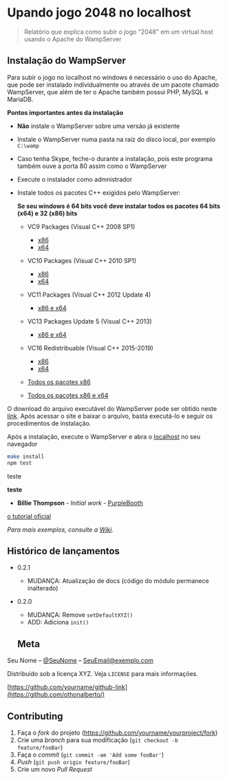 # Upando jogo 2048 no localhost
> Relatório que explica como subir o jogo "2048" em um virtual host usando o Apache do WampServer


## Instalação do WampServer
Para subir o jogo no localhost no windows é necessário o uso do Apache, que pode ser instalado individualmente ou através de um pacote chamado WampServer, que além de ter o Apache também possui PHP, MySQL e MariaDB.

**Pontos importantes antes da instalação**
* **Não** instale o WampServer sobre uma versão já existente
* Instale o WampServer numa pasta na raíz do disco local, por exemplo `C:\wamp`
* Caso tenha Skype, feche-o durante a instalação, pois este programa também ouve a porta 80 assim como o WampServer
* Execute o instalador como admnistrador
* Instale todos os pacotes C++ exigidos pelo WampServer:

   **Se seu windows é 64 bits você deve instalar todos os pacotes 64 bits (x64) e 32 (x86) bits**
   * VC9 Packages (Visual C++ 2008 SP1)
      * [x86](https://www.microsoft.com/en-us/download/details.aspx?id=29)
      * [x64](https://www.microsoft.com/en-us/Download/confirmation.aspx?id=15336)
      
   * VC10 Packages (Visual C++ 2010 SP1)
      * [x86](http://www.microsoft.com/en-us/download/details.aspx?id=8328)
      * [x64](http://www.microsoft.com/en-us/download/details.aspx?id=13523)
      
   * VC11 Packages (Visual C++ 2012 Update 4)
      * [x86 e x64](http://www.microsoft.com/en-us/download/details.aspx?id=30679)
      
   * VC13 Packages Update 5 (Visual C++ 2013)
      * [x86 e x64](https://support.microsoft.com/en-us/help/4032938/)
      
   * VC16 Redistribuable (Visual C++ 2015-2019)
      * [x86](https://aka.ms/vs/16/release/VC_redist.x86.exe)
      * [x64](https://aka.ms/vs/16/release/VC_redist.x64.exe)

   * [Todos os pacotes x86](http://wampserver.aviatechno.net/files/vcpackages/all_vc_redist_x86.zip)
   * [Todos os pacotes x86 e x64](http://wampserver.aviatechno.net/files/vcpackages/all_vc_redist_x86_x64.zip)


O download do arquivo executável do WampServer pode ser obtido neste [link](http://wampserver.aviatechno.net).
Após acessar o site e baixar o arquivo, basta executá-lo e seguir os procedimentos de instalação.

Após a instalação, execute o WampServer e abra o [localhost](www.localhost/) no seu navegador

```sh
make install
npm test
```


teste

**teste** 

* **Billie Thompson** - *Initial work* - [PurpleBooth](https://github.com/PurpleBooth)

[o tutorial oficial](https://facebook.github.io/react-native/docs/getting-started)

_Para mais exemplos, consulte a [Wiki][wiki]._ 

[wiki]: https://github.com/seunome/seuprojeto/wiki


## Histórico de lançamentos

* 0.2.1
    * MUDANÇA: Atualização de docs (código do módulo permanece inalterado)
* 0.2.0
    * MUDANÇA: Remove `setDefaultXYZ()`
    * ADD: Adiciona `init()`
    
    
    ## Meta

Seu Nome – [@SeuNome](https://twitter.com/...) – SeuEmail@exemplo.com

Distribuído sob a licença XYZ. Veja `LICENSE` para mais informações.

[https://github.com/yourname/github-link](https://github.com/othonalberto/)


## Contributing

1. Faça o _fork_ do projeto (<https://github.com/yourname/yourproject/fork>)
2. Crie uma _branch_ para sua modificação (`git checkout -b feature/fooBar`)
3. Faça o _commit_ (`git commit -am 'Add some fooBar'`)
4. _Push_ (`git push origin feature/fooBar`)
5. Crie um novo _Pull Request_

